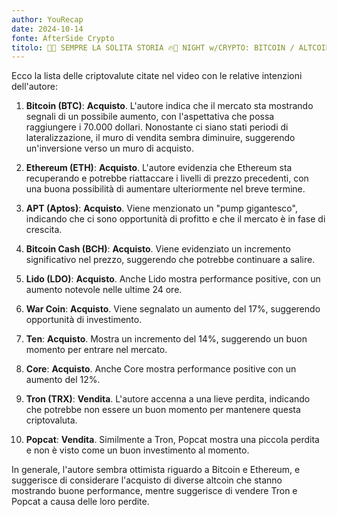 ```yaml
---
author: YouRecap
date: 2024-10-14
fonte: AfterSide Crypto
titolo: 🚨🔥 SEMPRE LA SOLITA STORIA 🔥🚨 NIGHT w/CRYPTO: BITCOIN / ALTCOINS [time sensitive]
---
```


Ecco la lista delle criptovalute citate nel video con le relative intenzioni dell'autore:

1. **Bitcoin (BTC)**: **Acquisto**. L'autore indica che il mercato sta mostrando segnali di un possibile aumento, con l'aspettativa che possa raggiungere i 70.000 dollari. Nonostante ci siano stati periodi di lateralizzazione, il muro di vendita sembra diminuire, suggerendo un'inversione verso un muro di acquisto.

2. **Ethereum (ETH)**: **Acquisto**. L'autore evidenzia che Ethereum sta recuperando e potrebbe riattaccare i livelli di prezzo precedenti, con una buona possibilità di aumentare ulteriormente nel breve termine.

3. **APT (Aptos)**: **Acquisto**. Viene menzionato un "pump gigantesco", indicando che ci sono opportunità di profitto e che il mercato è in fase di crescita.

4. **Bitcoin Cash (BCH)**: **Acquisto**. Viene evidenziato un incremento significativo nel prezzo, suggerendo che potrebbe continuare a salire.

5. **Lido (LDO)**: **Acquisto**. Anche Lido mostra performance positive, con un aumento notevole nelle ultime 24 ore.

6. **War Coin**: **Acquisto**. Viene segnalato un aumento del 17%, suggerendo opportunità di investimento.

7. **Ten**: **Acquisto**. Mostra un incremento del 14%, suggerendo un buon momento per entrare nel mercato.

8. **Core**: **Acquisto**. Anche Core mostra performance positive con un aumento del 12%.

9. **Tron (TRX)**: **Vendita**. L'autore accenna a una lieve perdita, indicando che potrebbe non essere un buon momento per mantenere questa criptovaluta.

10. **Popcat**: **Vendita**. Similmente a Tron, Popcat mostra una piccola perdita e non è visto come un buon investimento al momento.

In generale, l'autore sembra ottimista riguardo a Bitcoin e Ethereum, e suggerisce di considerare l'acquisto di diverse altcoin che stanno mostrando buone performance, mentre suggerisce di vendere Tron e Popcat a causa delle loro perdite.
